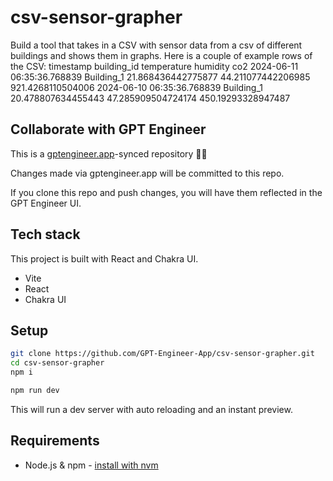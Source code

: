 # csv-sensor-grapher

Build a tool that takes in a CSV with sensor data from a csv of different buildings and shows them in graphs.  Here is a couple of example rows of the CSV: 
timestamp	building_id	temperature	humidity	co2
2024-06-11 06:35:36.768839	Building_1	21.868436442775877	44.211077442206985	921.4268110504006
2024-06-10 06:35:36.768839	Building_1	20.478807634455443	47.285909504724174	450.19293328947487

## Collaborate with GPT Engineer

This is a [gptengineer.app](https://gptengineer.app)-synced repository 🌟🤖

Changes made via gptengineer.app will be committed to this repo.

If you clone this repo and push changes, you will have them reflected in the GPT Engineer UI.

## Tech stack

This project is built with React and Chakra UI.

- Vite
- React
- Chakra UI

## Setup

```sh
git clone https://github.com/GPT-Engineer-App/csv-sensor-grapher.git
cd csv-sensor-grapher
npm i
```

```sh
npm run dev
```

This will run a dev server with auto reloading and an instant preview.

## Requirements

- Node.js & npm - [install with nvm](https://github.com/nvm-sh/nvm#installing-and-updating)
